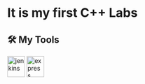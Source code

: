 # It is my first C++ Labs 
## 🛠 My Tools 
<a target="_blank"> <img src="https://img.icons8.com/fluency/344/visual-studio.png" alt="jenkins" width="40" height="48"/> </a> 
<a target="_blank"> <img src="https://img.icons8.com/color/452/visual-studio-code-2019.png" alt="express" width="40" height="48"/> </a>
